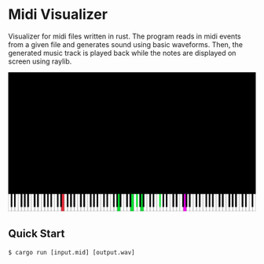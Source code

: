 # Midi Visualizer
Visualizer for midi files written in rust. The program reads in midi events from a given file and generates sound using basic waveforms. Then, the generated music track is played back while the notes are displayed on screen using raylib.

![Screenshot](screenshot.png)

## Quick Start
```console
$ cargo run [input.mid] [output.wav]
```